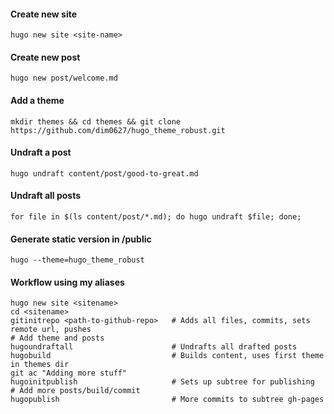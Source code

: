 
#### Create new site
    hugo new site <site-name>
    
#### Create new post    
    hugo new post/welcome.md
    
#### Add a theme    
    mkdir themes && cd themes && git clone https://github.com/dim0627/hugo_theme_robust.git

#### Undraft a post
    hugo undraft content/post/good-to-great.md
    
#### Undraft all posts
    for file in $(ls content/post/*.md); do hugo undraft $file; done;
    
#### Generate static version in /public
    hugo --theme=hugo_theme_robust


#### Workflow using my aliases
    hugo new site <sitename>
    cd <sitename>
    gitinitrepo <path-to-github-repo>   # Adds all files, commits, sets remote url, pushes
    # Add theme and posts
    hugoundraftall                      # Undrafts all drafted posts
    hugobuild                           # Builds content, uses first theme in themes dir
    git ac "Adding more stuff"
    hugoinitpublish                     # Sets up subtree for publishing
    # Add more posts/build/commit
    hugopublish                         # More commits to subtree gh-pages
